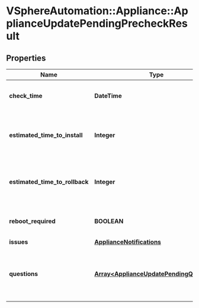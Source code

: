 # VSphereAutomation::Appliance::ApplianceUpdatePendingPrecheckResult

## Properties
Name | Type | Description | Notes
------------ | ------------- | ------------- | -------------
**check_time** | **DateTime** | Time when this precheck was run | [optional] 
**estimated_time_to_install** | **Integer** | Rough estimate of time to install the update (minutes). | [optional] 
**estimated_time_to_rollback** | **Integer** | Rough estimate of time to rollback the update (minutes). | [optional] 
**reboot_required** | **BOOLEAN** | Is reboot required to install the update. | [optional] 
**issues** | [**ApplianceNotifications**](ApplianceNotifications.md) |  | [optional] 
**questions** | [**Array&lt;ApplianceUpdatePendingQuestion&gt;**](ApplianceUpdatePendingQuestion.md) | List of questions that must be answered to install the update. | [optional] 


